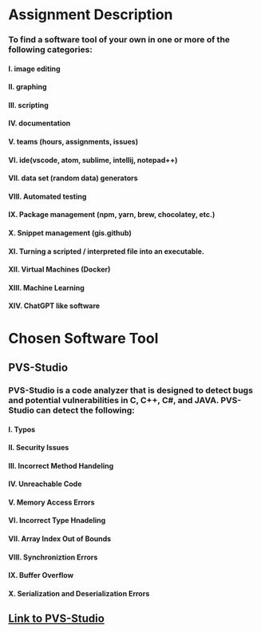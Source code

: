 # Assignment Description 
### To find a software tool of your own in one or more of the following categories:

#### I. image editing
#### II. graphing
#### III. scripting
#### IV. documentation
#### V. teams (hours, assignments, issues)
#### VI. ide(vscode, atom, sublime, intellij, notepad++)
#### VII. data set (random data) generators
#### VIII. Automated testing
#### IX. Package management (npm, yarn, brew, chocolatey, etc.)
#### X. Snippet management (gis.github)
#### XI. Turning a scripted / interpreted file into an executable.
#### XII. Virtual Machines (Docker)
#### XIII. Machine Learning
#### XIV. ChatGPT like software

# Chosen Software Tool
## PVS-Studio
### PVS-Studio is a code analyzer that is designed to detect bugs and potential vulnerabilities in C, C++, C#, and JAVA. PVS-Studio can detect the following:
#### I. Typos
#### II. Security Issues
#### III. Incorrect Method Handeling
#### IV. Unreachable Code
#### V. Memory Access Errors
#### VI. Incorrect Type Hnadeling
#### VII. Array Index Out of Bounds
#### VIII. Synchroniztion Errors
#### IX. Buffer Overflow
#### X. Serialization and Deserialization Errors
 
## [Link to PVS-Studio](https://pvs-studio.com/en/pvs-studio/)
